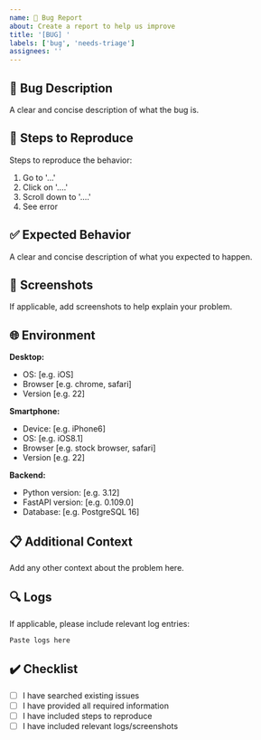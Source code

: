 ```yaml
---
name: 🐛 Bug Report
about: Create a report to help us improve
title: '[BUG] '
labels: ['bug', 'needs-triage']
assignees: ''
---
```


## 🐛 Bug Description
A clear and concise description of what the bug is.

## 🔄 Steps to Reproduce
Steps to reproduce the behavior:
1. Go to '...'
2. Click on '....'
3. Scroll down to '....'
4. See error

## ✅ Expected Behavior
A clear and concise description of what you expected to happen.

## 📸 Screenshots
If applicable, add screenshots to help explain your problem.

## 🌐 Environment
**Desktop:**
- OS: [e.g. iOS]
- Browser [e.g. chrome, safari]
- Version [e.g. 22]

**Smartphone:**
- Device: [e.g. iPhone6]
- OS: [e.g. iOS8.1]
- Browser [e.g. stock browser, safari]
- Version [e.g. 22]

**Backend:**
- Python version: [e.g. 3.12]
- FastAPI version: [e.g. 0.109.0]
- Database: [e.g. PostgreSQL 16]

## 📋 Additional Context
Add any other context about the problem here.

## 🔍 Logs
If applicable, please include relevant log entries:

```
Paste logs here
```

## ✔️ Checklist
- [ ] I have searched existing issues
- [ ] I have provided all required information
- [ ] I have included steps to reproduce
- [ ] I have included relevant logs/screenshots
